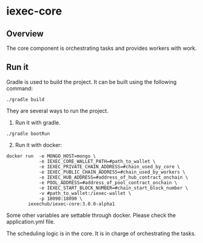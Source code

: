 # iexec-core

## Overview

The core component is orchestrating tasks and provides workers  with work.

## Run it

Gradle is used to build the project. It can be built using the following command:
```
./gradle build
```
They are several ways to run the project.
1. Run it with gradle.
```
./gradle bootRun
```
2. Run it with docker:
```
docker run  -e MONGO_HOST=mongo \
    		-e IEXEC_CORE_WALLET_PATH=#path_to_wallet \
    		-e IEXEC_PRIVATE_CHAIN_ADDRESS=#chain_used_by_core \
    		-e IEXEC_PUBLIC_CHAIN_ADDRESS=#chain_used_by_workers \
    		-e IEXEC_HUB_ADDRESS=#address_of_hub_contract_onchain \
    		-e POOL_ADDRESS=#address_of_pool_contract_onchain \
    		-e IEXEC_START_BLOCK_NUMBER=#chain_start_block_number \
    		-v #path_to_wallet:/iexec-wallet \
    		-p 18090:18090 \
    	iexechub/iexec-core:3.0.0-alpha1
```
Some other variables are settable through docker. Please check the application.yml file.



The scheduling logic is in the core. It is in charge of orchestrating the tasks.
